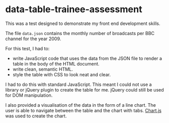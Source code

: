 data-table-trainee-assessment
=============================

This was a test designed to demonstrate my front end development skills.

The file `data.json` contains the monthly number of broadcasts per BBC channel for the year 2009.

For this test, I had to:

- write JavaScript code that uses the data from the JSON file to render a table in the body of the HTML document.
- write clean, semantic HTML.
- style the table with CSS to look neat and clear.

I had to do this with standard JavaScript. This meant I could not use a library or jQuery plugin to create the table for me. jQuery could still be used for DOM manipulation.

I also provided a visualisation of the data in the form of a line chart. The user is able to navigate between the table and the chart with tabs.
[Chart.js](http://www.chartjs.org/) was used to create the chart.
